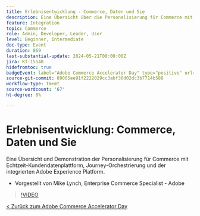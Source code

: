 ```yaml
---
title: Erlebnisentwicklung - Commerce, Daten und Sie
description: Eine Übersicht über die Personalisierung für Commerce mit Echtzeit-Kundendatenplattform, Journey-Orchestrierung und der integrierten Adobe Experience Platform.
feature: Integration
topic: Commerce
role: Admin, Developer, Leader, User
level: Beginner, Intermediate
doc-type: Event
duration: 869
last-substantial-update: 2024-05-21T00:00:00Z
jira: KT-15540
hidefromtoc: true
badgeEvent: label="Adobe Commerce Accelerator Day" type="positive" url="https://experienceleague.adobe.com/en/docs/events/apac-commerce-recordings/2024/overview"
source-git-commit: 89005ee91f2222029cc3abf30d02dc3b7714b588
workflow-type: tm+mt
source-wordcount: '67'
ht-degree: 0%

---
```



# Erlebnisentwicklung: Commerce, Daten und Sie

Eine Übersicht und Demonstration der Personalisierung für Commerce mit Echtzeit-Kundendatenplattform, Journey-Orchestrierung und der integrierten Adobe Experience Platform.

+ Vorgestellt von Mike Lynch, Enterprise Commerce Specialist - Adobe

>[!VIDEO](https://video.tv.adobe.com/v/3429266/?learn=on)

[&lt; Zurück zum Adobe Commerce Accelerator Day](./overview.md)